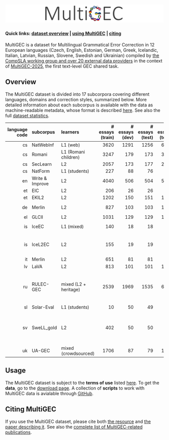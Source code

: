 # ![MultiGEC](multigec.png)

#### Quick links: [dataset overview](#overview) | [using MultiGEC](#usage) | [citing](#citing-multigec)

MultiGEC is a dataset for Multilingual Grammatical Error Correction in 12 European languages (Czech, English, Estonian, German, Greek, Icelandic, Italian, Latvian, Russian, Slovene, Swedish and Ukrainian) compiled by [the CompSLA working group and over 20 external data providers](https://spraakbanken.github.io/multigec-2025/contributors.html) in the context of [MultiGEC-2025](https://spraakbanken.github.io/multigec-2025/shared_task.html), the first text-level GEC shared task.

## Overview
The MultiGEC dataset is divided into 17 subcorpora covering different languages, domains and correction styles, summarized below. 
More detailed information about each subcorpus is available with the data as machine-readable metadata, whose format is described [here](https://spraakbanken.github.io/multigec-2025/data_format.html). 
See also the full [dataset statistics](https://spraakbanken.github.io/multigec-2025/stats.html).


| language code | subcorpus       | learners              |   # essays (train) |   # essays (dev) |   # essays (test) |   # essays (total) |   hypothesis sets | minimal   | fluency   | peculiarities                                             |
|-----------:|:----------------|:----------------------|--------:|------:|-------:|--------:|------------------:|:----------|:----------|:----------------------------------------------------------|
| cs         | NatWebInf       | L1 (web)              |    3620 |  1291 |   1256 |    6167 |                 2 | ✓         |           |                                                           |
| cs         | Romani          | L1 (Romani children)  |    3247 |   179 |    173 |    3599 |                 2 | ✓         |           |                                                           |
| cs         | SecLearn        | L2                    |    2057 |   173 |    177 |    2407 |                 2 | ✓         |           |                                                           |
| cs         | NatForm         | L1 (students)         |     227 |    88 |     76 |     391 |                 2 | ✓         |           |                                                           |
| en         | Write & Improve | L2                    |    4040 |   506 |    504 |    5050 |                 1 | ✓         |           | separate download                                         |
| et         | EIC             | L2                    |     206 |    26 |     26 |     258 |                 3 | ✓         | ✓         |                                                           |
| et         | EKIL2           | L2                    |    1202 |   150 |    151 |    1503 |                 2 |           | ✓         |                                                           |
| de         | Merlin          | L2                    |     827 |   103 |    103 |    1033 |                 1 | ✓         |           | pre-tokenized                                             |
| el         | GLCII           | L2                    |    1031 |   129 |    129 |    1289 |                 1 | ✓         |           |                                                           |
| is         | IceEC           | L1 (mixed)            |     140 |    18 |     18 |     176 |                 1 |           | ✓         | pre-tokenized                                             |
| is         | IceL2EC         | L2                    |     155 |    19 |     19 |     193 |                 1 |           | ✓         | pre-tokenized; includes text fragments                    |
| it         | Merlin          | L2                    |     651 |    81 |     81 |     813 |                 1 | ✓         |           |                                                           |
| lv         | LaVA            | L2                    |     813 |   101 |    101 |    1015 |                 1 | ✓         |           |                                                           |
| ru         | RULEC-GEC       | mixed (L2 + heritage) |    2539 |  1969 |   1535 |    6043 |                 3 | ✓         | ✓         | pre-tokenized; includes text fragments; separate download |
| sl         | Solar-Eval      | L1 (students)         |      10 |    50 |     49 |     109 |                 1 | ✓         |           |                                                           |
| sv         | SweLL_gold      | L2                    |     402 |    50 |     50 |     502 |                 2 | ✓         | ✓         | fluency references will appear in an upcoming v1.1 release|
| uk         | UA-GEC          | mixed (crowdsourced)  |    1706 |    87 |     79 |    1872 |                 4 | ✓         | ✓         |                                                           |

## Usage
The MultiGEC dataset is subject to the __terms of use__ listed [here](https://spraakbanken.github.io/multigec-2025/terms_of_use.html).
To get the __data__, go to the [download page](https://lt3.ugent.be/resources/multigec-dataset).
A collection of __scripts__ to work with MultiGEC data is avialable through [GitHub](https://github.com/spraakbanken/multigec-2025/tree/main/scripts).

## Citing MultiGEC
If you use the MultiGEC dataset, please cite both [the resource](https://spraakbanken.gu.se/en/resources/multigec) and [the paper describing it](https://www.jbe-platform.com/content/journals/10.1075/ijlcr.24033.mas).
See also the [complete list of MultiGEC-related publications](https://spraakbanken.github.io/multigec-2025/publications.html).
